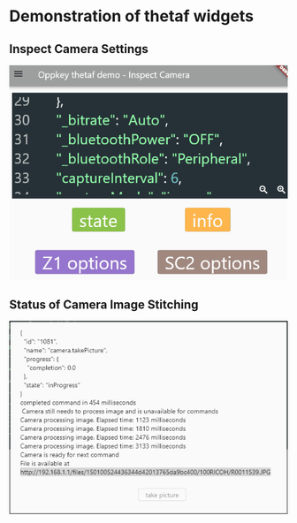 # Demonstration of thetaf widgets

## Inspect Camera Settings

![button example](docs/images/options_listing.gif)

## Status of Camera Image Stitching

![image processing](docs/images/processing.png)

